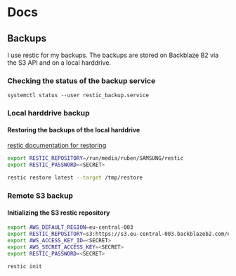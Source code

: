 # Docs

## Backups
I use restic for my backups. The backups are stored on Backblaze B2 via the S3 API and on a local harddrive.

### Checking the status of the backup service
`systemctl status --user restic_backup.service`

### Local harddrive backup
#### Restoring the backups of the local harddrive
[restic documentation for restoring](https://restic.readthedocs.io/en/latest/050_restore.html)
``` bash
export RESTIC_REPOSITORY=/run/media/ruben/SAMSUNG/restic
export RESTIC_PASSWORD=<SECRET>

restic restore latest --target /tmp/restore 
```

### Remote S3 backup
#### Initializing the S3 restic repository
``` bash
export AWS_DEFAULT_REGION=eu-central-003
export RESTIC_REPOSITORY=s3:https://s3.eu-central-003.backblazeb2.com/nixos-restic-backup
export AWS_ACCESS_KEY_ID=<SECRET>
export AWS_SECRET_ACCESS_KEY=<SECRET>
export RESTIC_PASSWORD=<SECRET>

restic init
```

